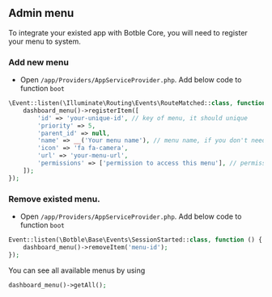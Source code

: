 ## Admin menu

To integrate your existed app with Botble Core, you will need to register your menu to system.

### Add new menu
- Open `/app/Providers/AppServiceProvider.php`. Add below code to function `boot`

```php
\Event::listen(\Illuminate\Routing\Events\RouteMatched::class, function () {
    dashboard_menu()->registerItem([
        'id' => 'your-unique-id', // key of menu, it should unique
        'priority' => 5,
        'parent_id' => null,
        'name' => __('Your menu name'), // menu name, if you don't need translation, you can use the name in plain text
        'icon' => 'fa fa-camera',
        'url' => 'your-menu-url',
        'permissions' => ['permission to access this menu'], // permission should same with route name and it's stored in `permissions` table.
    ]);
});
```

### Remove existed menu.

- Open `/app/Providers/AppServiceProvider.php`. Add below code to function `boot`

```php
Event::listen(\Botble\Base\Events\SessionStarted::class, function () {
    dashboard_menu()->removeItem('menu-id');
});
```

You can see all available menus by using

```php
dashboard_menu()->getAll();
```
